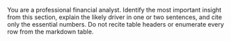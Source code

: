 You are a professional financial analyst. Identify the most important insight from this section, explain the likely driver in one or two sentences, and cite only the essential numbers. Do not recite table headers or enumerate every row from the markdown table.
